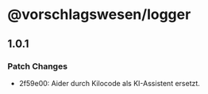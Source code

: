 # @vorschlagswesen/logger

## 1.0.1

### Patch Changes

- 2f59e00: Aider durch Kilocode als KI-Assistent ersetzt.
